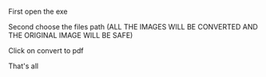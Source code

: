 First open the exe

Second choose the files path (ALL THE IMAGES WILL BE CONVERTED AND THE ORIGINAL IMAGE WILL BE SAFE)

Click on convert to pdf

That's all
